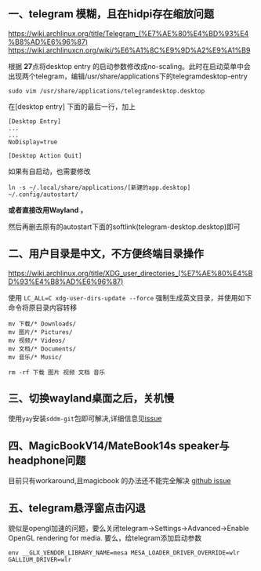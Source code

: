 ## 一、telegram 模糊，且在hidpi存在缩放问题
https://wiki.archlinux.org/title/Telegram_(%E7%AE%80%E4%BD%93%E4%B8%AD%E6%96%87)
https://wiki.archlinuxcn.org/wiki/%E6%A1%8C%E9%9D%A2%E9%A1%B9

根据 **27**点将desktop entry 的启动参数修改成no-scaling。此时在启动菜单中会出现两个telegram，编辑/usr/share/applications下的telegramdesktop-entry

```shell
sudo vim /usr/share/applications/telegramdesktop.desktop
```

在[desktop entry] 下面的最后一行，加上

```shell
[Desktop Entry]
...
...
NoDisplay=true

[Desktop Action Quit]
```

如果有自启动，也需要修改

```shell
ln -s ~/.local/share/applications/[新建的app.desktop] ~/.config/autostart/
```


**或者直接改用Wayland ，** 

然后再删去原有的autostart下面的softlink(telegram-desktop.desktop)即可

## 二、用户目录是中文，不方便终端目录操作

https://wiki.archlinux.org/title/XDG_user_directories_(%E7%AE%80%E4%BD%93%E4%B8%AD%E6%96%87)

使用 `LC_ALL=C xdg-user-dirs-update --force` 强制生成英文目录，并使用如下命令将原目录内容转移
```shell
mv 下载/* Downloads/
mv 图片/* Pictures/
mv 视频/* Videos/
mv 文档/* Documents/
mv 音乐/* Music/

rm -rf 下载 图片 视频 文档 音乐
```

## 三、切换wayland桌面之后，关机慢

使用`yay`安装`sddm-git`包即可解决,详细信息见[issue](https://github.com/sddm/sddm/issues/1476)

## 四、MagicBookV14/MateBook14s speaker与headphone问题

目前只有workaround,且magicbook 的办法还不能完全解决
[github issue](https://github.com/thesofproject/linux/issues/3350)

## 五、telegram悬浮窗点击闪退
貌似是opengl加速的问题，要么关闭telegram->Settings->Advanced->Enable OpenGL rendering for media.
要么，给telegram添加启动参数
```shell
env __GLX_VENDOR_LIBRARY_NAME=mesa MESA_LOADER_DRIVER_OVERRIDE=wlr GALLIUM_DRIVER=wlr
```
